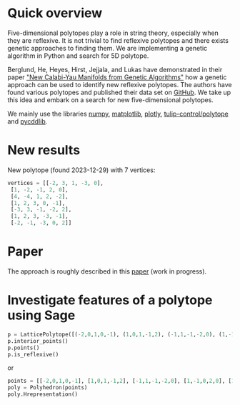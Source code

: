 # Quick overview
Five-dimensional polytopes play a role in string theory, especially when they are reflexive. It is not trivial to find reflexive polytopes and there exists genetic approaches to finding them. We are implementing a genetic algorithm in Python and search for 5D polytope.

Berglund, He, Heyes, Hirst, Jejjala, and Lukas have demonstrated in their paper ["New Calabi-Yau Manifolds from Genetic Algorithms"](https://arxiv.org/abs/2306.06159) how a genetic approach can be used to identify new reflexive polytopes. The authors have found various polytopes and published their data set on [GitHub](https://github.com/elliheyes/Polytope-Generation/tree/main/Data). We take up this idea and embark on a search for new five-dimensional polytopes.

We mainly use the libraries [numpy](https://numpy.org/), [matplotlib](https://matplotlib.org/), [plotly](https://plotly.com/), [tulip-control/polytope](https://github.com/tulip-control/polytope) and [pycddlib](https://pypi.org/project/pycddlib/).

# New results
New polytope (found 2023-12-29) with 7 vertices:

```python
vertices = [[-2, 3, 1, -3, 0],
 [1, -2, -1, 2, 0],
 [4, -4, 1, 2, -2],
 [1, 2, 3, 0, -1],
 [-3, 3, -1, -2, 2],
 [1, 2, 3, -3, -1],
 [-2, -1, -3, 0, 2]]
```

# Paper
The approach is roughly described in this [paper](https://github.com/Sultanow/polytopes/blob/main/doc/2024_Polytopes.pdf) (work in progress).

# Investigate features of a polytope using Sage

```python
p = LatticePolytope([(-2,0,1,0,-1), (1,0,1,-1,2), (-1,1,-1,-2,0), (1,-1,0,2,0), (1,0,0,-1,0), (0,0,0,2,-1)])
p.interior_points()
p.points()
p.is_reflexive()
```

or

```python
points = [[-2,0,1,0,-1], [1,0,1,-1,2], [-1,1,-1,-2,0], [1,-1,0,2,0], [1,0,0,-1,0], [0,0,0,2,-1]]
poly = Polyhedron(points)
poly.Hrepresentation()
```
